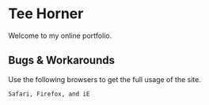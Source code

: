 # Tee Horner


Welcome to my online portfolio.

## Bugs & Workarounds

Use the following browsers to get the full usage of the site.

```bash
Safari, Firefox, and iE
```
